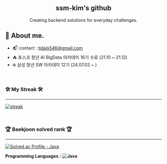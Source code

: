 <div align="center">
  
<h2> ssm-kim's github <a target="_blank" rel="noopener noreferrer" href="https://camo.githubusercontent.com/e8e7b06ecf583bc040eb60e44eb5b8e0ecc5421320a92929ce21522dbc34c891/68747470733a2f2f6d656469612e67697068792e636f6d2f6d656469612f6876524a434c467a6361737252346961377a2f67697068792e676966"></a> </h2> 
  
  Creating backend solutions for everyday challenges. <br>
  
</div>

## 💬 About me.
- :mailbox_with_mail: contact : tjdals546@gmail.com
- :tent: 포스코 청년 AI BigData 아카데미 16기 수료 (21.10 ~ 21.12)
- :snowflake: 삼성 청년 SW 아카데미 12기 (24.07.02 ~ )

<br/>



### 🛠️ My Streak 🛠️

---

[![streak](https://github-readme-streak-stats.herokuapp.com/?user=ssm-kim&theme=blueberry_duo)](https://github.com/ssm-kim)

<br/>

### <p>🏆 Baekjoon solved rank 🏆</p> 

---

  [![Solved.ac Profile - Java](http://mazassumnida.wtf/api/v2/generate_badge?boj=tjdals546)](https://solved.ac/tjdals546)

**Programming Languages :** **![Java](https://img.shields.io/badge/Java-orange?logo=java)** 

</div>